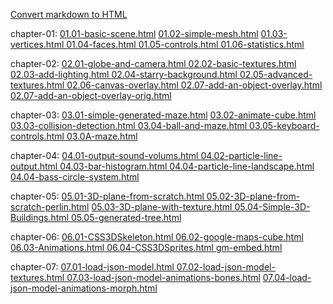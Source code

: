 [Convert markdown to HTML](https://www.browserling.com/tools/markdown-to-html)

chapter-01:
[01.01-basic-scene.html](chapter-01/01.01-basic-scene.html  )
[01.02-simple-mesh.html](chapter-01/01.02-simple-mesh.html  )
[01.03-vertices.html   ](chapter-01/01.03-vertices.html  )
[01.04-faces.html      ](chapter-01/01.04-faces.html  )
[01.05-controls.html   ](chapter-01/01.05-controls.html  )
[01.06-statistics.html ](chapter-01/01.06-statistics.html )

chapter-02:
[02.01-globe-and-camera.html          ](chapter-02/02.01-globe-and-camera.html  )
[02.02-basic-textures.html            ](chapter-02/02.02-basic-textures.html    )
[02.03-add-lighting.html              ](chapter-02/02.03-add-lighting.html       )
[02.04-starry-background.html         ](chapter-02/02.04-starry-background.html  )
[02.05-advanced-textures.html         ](chapter-02/02.05-advanced-textures.html  )
[02.06-canvas-overlay.html            ](chapter-02/02.06-canvas-overlay.html     )
[02.07-add-an-object-overlay.html     ](chapter-02/02.07-add-an-object-overlay.html )
[02.07-add-an-object-overlay-orig.html](chapter-02/02.07-add-an-object-overlay-orig.html)

chapter-03:
[03.01-simple-generated-maze.html](chapter-03/03.01-simple-generated-maze.html  )
[03.02-animate-cube.html         ](chapter-03/03.02-animate-cube.html           )
[03.03-collision-detection.html  ](chapter-03/03.03-collision-detection.html  )
[03.04-ball-and-maze.html        ](chapter-03/03.04-ball-and-maze.html        )
[03.05-keyboard-controls.html    ](chapter-03/03.05-keyboard-controls.html )
[03.0A-maze.html                 ](chapter-03/03.0A-maze.html                       )

chapter-04:
[04.01-output-sound-volums.html    ](chapter-04/04.01-output-sound-volums.html   )
[04.02-particle-line-output.html   ](chapter-04/04.02-particle-line-output.html  )
[04.03-bar-histogram.html          ](chapter-04/04.03-bar-histogram.html       )
[04.04-particle-line-landscape.html](chapter-04/04.04-particle-line-landscape.html)
[04.04-bass-circle-system.html     ](chapter-04/04.04-bass-circle-system.html      )

chapter-05:
[05.01-3D-plane-from-scratch.html       ](chapter-05/05.01-3D-plane-from-scratch.html         )
[05.02-3D-plane-from-scratch-perlin.html](chapter-05/05.02-3D-plane-from-scratch-perlin.html  )
[05.03-3D-plane-with-texture.html       ](chapter-05/05.03-3D-plane-with-texture.html  )
[05.04-Simple-3D-Buildings.html         ](chapter-05/05.04-Simple-3D-Buildings.html   )
[05.05-generated-tree.html              ](chapter-05/05.05-generated-tree.html                 )

chapter-06:
[06.01-CSS3DSkeleton.html   ](chapter-06/06.01-CSS3DSkeleton.html  )
[06.02-google-maps-cube.html](chapter-06/06.02-google-maps-cube.html  )
[06.03-Animations.html      ](chapter-06/06.03-Animations.html  )
[06.04-CSS3DSprites.html    ](chapter-06/06.04-CSS3DSprites.html  )
[gm-embed.html              ](chapter-06/gm-embed.html               )

chapter-07:
[07.01-load-json-model.html                 ](chapter-07/07.01-load-json-model.html           )
[07.02-load-json-model-textures.html        ](chapter-07/07.02-load-json-model-textures.html  )
[07.03-load-json-model-animations-bones.html](chapter-07/07.03-load-json-model-animations-bones.html )
[07.04-load-json-model-animations-morph.html](chapter-07/07.04-load-json-model-animations-morph.html)
